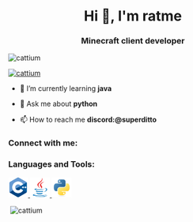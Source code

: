 <h1 align="center">Hi 👋, I'm ratme</h1>
<h3 align="center">Minecraft client developer</h3>

<p align="left"> <img src="https://komarev.com/ghpvc/?username=cattium&label=Profile%20views&color=0e75b6&style=flat" alt="cattium" /> </p>

<p align="left"> <a href="https://github.com/ryo-ma/github-profile-trophy"><img src="https://github-profile-trophy.vercel.app/?username=cattium" alt="cattium" /></a> </p>

- 🌱 I’m currently learning **java**

- 💬 Ask me about **python**

- 📫 How to reach me **discord:@superditto**

<h3 align="left">Connect with me:</h3>
<p align="left">
</p>

<h3 align="left">Languages and Tools:</h3>
<p align="left"> <a href="https://www.w3schools.com/cpp/" target="_blank" rel="noreferrer"> <img src="https://raw.githubusercontent.com/devicons/devicon/master/icons/cplusplus/cplusplus-original.svg" alt="cplusplus" width="40" height="40"/> </a> <a href="https://www.java.com" target="_blank" rel="noreferrer"> <img src="https://raw.githubusercontent.com/devicons/devicon/master/icons/java/java-original.svg" alt="java" width="40" height="40"/> </a> <a href="https://www.python.org" target="_blank" rel="noreferrer"> <img src="https://raw.githubusercontent.com/devicons/devicon/master/icons/python/python-original.svg" alt="python" width="40" height="40"/> </a> </p>

<p>&nbsp;<img align="center" src="https://github-readme-stats.vercel.app/api?username=cattium&show_icons=true&locale=en" alt="cattium" /></p>
